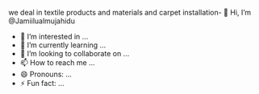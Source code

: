 we deal in textile products and materials and carpet installation- 👋 Hi, I’m @Jamiilualmujahidu
- 👀 I’m interested in ...
- 🌱 I’m currently learning ...
- 💞️ I’m looking to collaborate on ...
- 📫 How to reach me ...
- 😄 Pronouns: ...
- ⚡ Fun fact: ...

<!---
Jamiilualmujahidu/Jamiilualmujahidu is a ✨ special ✨ repository because its `README.md` (this file) appears on your GitHub profile.
You can click the Preview link to take a look at your changes.
--->
